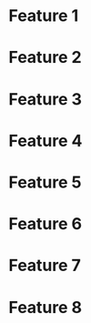 # Feature 1

# Feature 2

# Feature 3

# Feature 4

# Feature 5

# Feature 6

# Feature 7

# Feature 8
